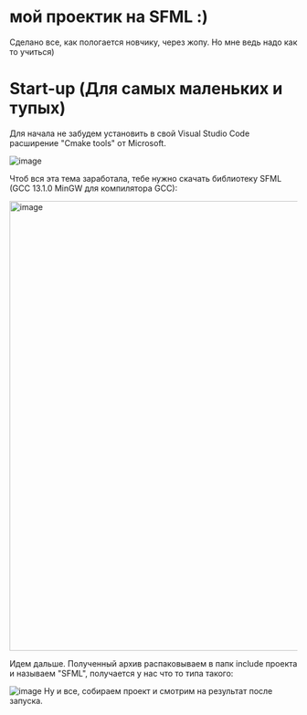 # мой проектик на SFML :)

Сделано все, как пологается новчику, через жопу. Но мне ведь надо как то учиться)

# Start-up (Для самых маленьких и тупых)

Для начала не забудем установить в свой Visual Studio Code расширение "Cmake tools" от Microsoft.

![image](https://github.com/molo4kaPlus/graphics/assets/118752497/8f4f97d6-181f-4ee9-93cc-9f646b6ea2f8)

Чтоб вся эта тема заработала, тебе нужно скачать библиотеку SFML (GCC 13.1.0 MinGW для компилятора GCC):

<img width="788" alt="image" src="https://github.com/molo4kaPlus/graphics/assets/118752497/3e5e1ee9-928e-4fac-b52a-80355f15b429">

Идем дальше. Полученный архив распаковываем в папк include проекта и называем "SFML", получается у нас что то типа такого:

![image](https://github.com/molo4kaPlus/graphics/assets/118752497/66b826f4-8f48-4705-a669-8f19523e0bd0)
Ну и все, собираем проект и смотрим на результат после запуска.

